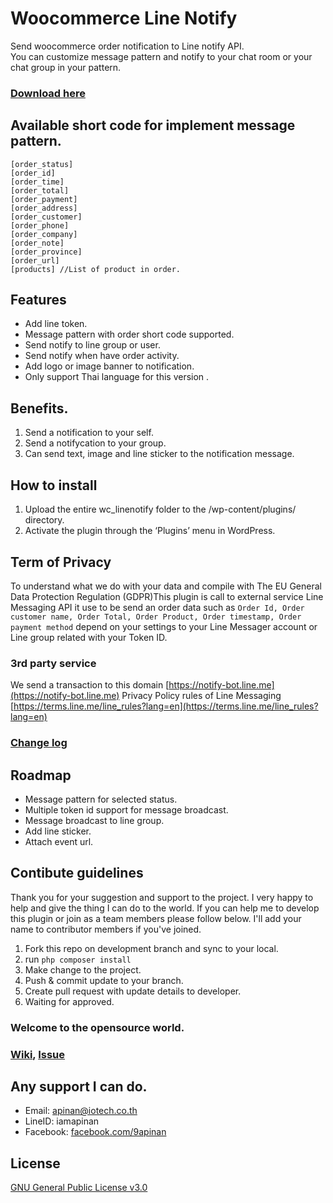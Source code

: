 # Woocommerce Line Notify
Send woocommerce order notification to Line notify API.  
You can customize message pattern and notify to your chat room or your chat group in your pattern.

### [Download here](https://wordpress.org/plugins/woo-line-notify)

## Available short code for implement message pattern.
```
[order_status]
[order_id]
[order_time]
[order_total]
[order_payment]
[order_address]
[order_customer]
[order_phone]
[order_company]
[order_note]
[order_province]
[order_url]
[products] //List of product in order.
```

## Features
- Add line token.
- Message pattern with order short code supported.
- Send notify to line group or user.
- Send notify when have order activity.
- Add logo or image banner to notification.
- Only support Thai language for this version .

## Benefits. 
1. Send a notification to your self.
2. Send a notifycation to your group.
3. Can send text, image and line sticker to the notification message.

## How to install
1. Upload the entire wc_linenotify folder to the /wp-content/plugins/ directory.
2. Activate the plugin through the ‘Plugins’ menu in WordPress.


## Term of Privacy

To understand what we do with your data and compile with The EU General Data Protection Regulation (GDPR)This plugin is call to external service Line Messaging API it use to be send an order data such as 
`Order Id, Order customer name, Order Total, Order Product, Order timestamp, Order payment method`
depend on your settings to your Line Messager account or Line group related with your Token ID.
### 3rd party service
We send a transaction to this domain [https://notify-bot.line.me](https://notify-bot.line.me)
Privacy Policy rules of Line Messaging [https://terms.line.me/line_rules?lang=en](https://terms.line.me/line_rules?lang=en)

### [Change log](CHANGELOG)

## Roadmap
- Message pattern for selected status.
- Multiple token id support for message broadcast.
- Message broadcast to line group.
- Add line sticker.
- Attach event url.

## Contibute guidelines
Thank you for your suggestion and support to the project. I very happy to help and give the thing I can do to the world. If you can help me to develop this plugin or join as a team members please follow below. I'll add your name to contributor members if you've joined.
1. Fork this repo on development branch and sync to your local.
2. run `php composer install`
3. Make change to the project.
4. Push & commit update to your branch.
5. Create pull request with update details to developer.
6. Waiting for approved.

### Welcome to the opensource world.

### [Wiki](https://git.iotech.co.th/iamapinan/woocommerce-line-notify/wikis), [Issue](https://git.iotech.co.th/iamapinan/woocommerce-line-notify/issues)

## Any support I can do.
* Email: [apinan@iotech.co.th](mailto:apinan@iotech.co.th)
* LineID: iamapinan
* Facebook: [facebook.com/9apinan](https://www.facebook.com/9apinan)

## License
[GNU General Public License v3.0](https://github.com/iamapinan/wc_linenotify/blob/master/LICENSE)
